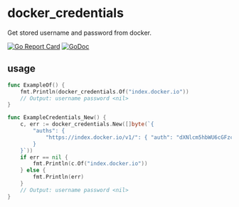 # docker\_credentials
Get stored username and password from docker.

[![Go Report Card](https://goreportcard.com/badge/github.com/lovego/docker_credentials?1)](https://goreportcard.com/report/github.com/lovego/docker_credentials)
[![GoDoc](https://godoc.org/github.com/lovego/docker_credentials?status.svg)](https://godoc.org/github.com/lovego/docker_credentials)

## usage
```go
func ExampleOf() {
	fmt.Println(docker_credentials.Of("index.docker.io"))
	// Output: username password <nil>
}

func ExampleCredentials_New() {
	c, err := docker_credentials.New([]byte(`{
		"auths": {
			"https://index.docker.io/v1/": { "auth": "dXNlcm5hbWU6cGFzc3dvcmQ=" }
		}
	}`))
	if err == nil {
		fmt.Println(c.Of("index.docker.io"))
	} else {
		fmt.Println(err)
	}
	// Output: username password <nil>
}
```
